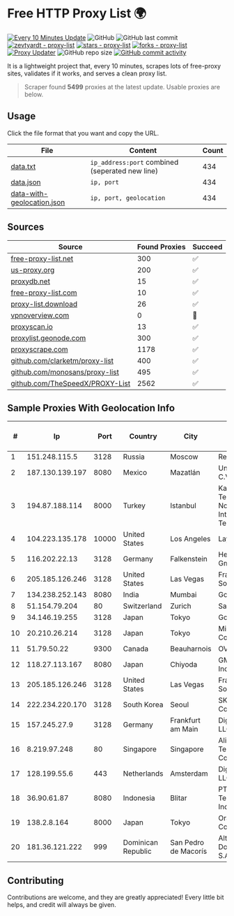 
# Free HTTP Proxy List 🌍

[![Every 10 Minutes Update](https://github.com/mertguvencli/http-proxy-list/actions/workflows/main.yml/badge.svg?branch=main)](https://github.com/mertguvencli/http-proxy-list/actions/workflows/main.yml)
![GitHub](https://img.shields.io/github/license/mertguvencli/http-proxy-list)
![GitHub last commit](https://img.shields.io/github/last-commit/mertguvencli/http-proxy-list)
[![zevtyardt - proxy-list](https://img.shields.io/static/v1?label=zevtyardt&message=proxy-list&color=blue&logo=github)](https://github.com/zevtyardt/proxy-list "Go to GitHub repo")
[![stars - proxy-list](https://img.shields.io/github/stars/zevtyardt/proxy-list?style=social)](https://github.com/zevtyardt/proxy-list)
[![forks - proxy-list](https://img.shields.io/github/forks/zevtyardt/proxy-list?style=social)](https://github.com/zevtyardt/proxy-list)
[![Proxy Updater](https://github.com/zevtyardt/proxy-list/workflows/Proxy%20Updater/badge.svg)](https://github.com/zevtyardt/proxy-list/actions?query=workflow:"Proxy+Updater")
![GitHub repo size](https://img.shields.io/github/repo-size/zevtyardt/proxy-list)
[![GitHub commit activity](https://img.shields.io/github/commit-activity/m/zevtyardt/proxy-list?logo=commits)](https://github.com/zevtyardt/proxy-list/commits/main)

It is a lightweight project that, every 10 minutes, scrapes lots of free-proxy sites, validates if it works, and serves a clean proxy list.

> Scraper found **5499** proxies at the latest update. Usable proxies are below.

## Usage

Click the file format that you want and copy the URL.

|File|Content|Count|
|----|-------|-----|
|[data.txt](https://raw.githubusercontent.com/mertguvencli/http-proxy-list/main/proxy-list/data.txt)|`ip_address:port` combined (seperated new line)|434|
|[data.json](https://raw.githubusercontent.com/mertguvencli/http-proxy-list/main/proxy-list/data.json)|`ip, port`|434|
|[data-with-geolocation.json](https://raw.githubusercontent.com/mertguvencli/http-proxy-list/main/proxy-list/data-with-geolocation.json)|`ip, port, geolocation`|434|

## Sources

|Source|Found Proxies|Succeed|
|------|-------------|-------|
|[free-proxy-list.net](https://free-proxy-list.net)|300|✅|
|[us-proxy.org](https://www.us-proxy.org)|200|✅|
|[proxydb.net](http://proxydb.net)|15|✅|
|[free-proxy-list.com](https://free-proxy-list.com/?page=&port=&type%5B%5D=http&type%5B%5D=https&up_time=0&search=Search)|10|✅|
|[proxy-list.download](https://www.proxy-list.download/HTTP)|26|✅|
|[vpnoverview.com](https://vpnoverview.com/privacy/anonymous-browsing/free-proxy-servers)|0|🚫|
|[proxyscan.io](https://www.proxyscan.io)|13|✅|
|[proxylist.geonode.com](https://proxylist.geonode.com/api/proxy-list?limit=300&page=1&sort_by=lastChecked&sort_type=desc&protocols=http,https)|300|✅|
|[proxyscrape.com](https://api.proxyscrape.com/v2/?request=displayproxies&protocol=http&timeout=10000&country=all&ssl=all&anonymity=all)|1178|✅|
|[github.com/clarketm/proxy-list](https://raw.githubusercontent.com/clarketm/proxy-list/master/proxy-list-raw.txt)|400|✅|
|[github.com/monosans/proxy-list](https://raw.githubusercontent.com/monosans/proxy-list/main/proxies/http.txt)|495|✅|
|[github.com/TheSpeedX/PROXY-List](https://raw.githubusercontent.com/TheSpeedX/PROXY-List/master/http.txt)|2562|✅|


## Sample Proxies With Geolocation Info

|#|Ip|Port|Country|City|Internet Service Provider|
|-|--|----|-------|----|-------------------------|
|1|151.248.115.5|3128|Russia|Moscow|Reg.Ru|
|2|187.130.139.197|8080|Mexico|Mazatlán|Uninet S.A. de C.V.|
|3|194.87.188.114|8000|Turkey|Istanbul|Kadir Huseyin Tezcan Nosspeed Internet Teknolojileri|
|4|104.223.135.178|10000|United States|Los Angeles|LayerHost|
|5|116.202.22.13|3128|Germany|Falkenstein|Hetzner Online GmbH|
|6|205.185.126.246|3128|United States|Las Vegas|FranTech Solutions|
|7|134.238.252.143|8080|India|Mumbai|Google LLC|
|8|51.154.79.204|80|Switzerland|Zurich|Salt Mobile SA|
|9|34.146.19.255|3128|Japan|Tokyo|Google LLC|
|10|20.210.26.214|3128|Japan|Tokyo|Microsoft Corporation|
|11|51.79.50.22|9300|Canada|Beauharnois|OVH SAS|
|12|118.27.113.167|8080|Japan|Chiyoda|GMO Internet, Inc.|
|13|205.185.126.246|3128|United States|Las Vegas|FranTech Solutions|
|14|222.234.220.170|3128|South Korea|Seoul|SK Broadband Co Ltd|
|15|157.245.27.9|3128|Germany|Frankfurt am Main|DigitalOcean, LLC|
|16|8.219.97.248|80|Singapore|Singapore|Alibaba (US) Technology Co., Ltd.|
|17|128.199.55.6|443|Netherlands|Amsterdam|DigitalOcean, LLC|
|18|36.90.61.87|8080|Indonesia|Blitar|PT. Telekomunikasi Indonesia|
|19|138.2.8.164|8000|Japan|Tokyo|Oracle Corporation|
|20|181.36.121.222|999|Dominican Republic|San Pedro de Macorís|Altice Dominicana S.A.|



## Contributing

Contributions are welcome, and they are greatly appreciated! Every
little bit helps, and credit will always be given.

